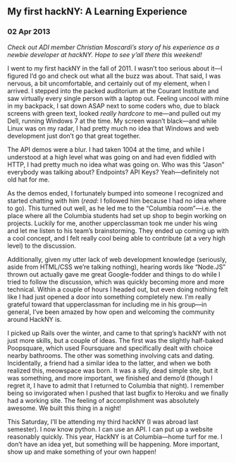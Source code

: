   

## My first hackNY: A Learning Experience

### 02 Apr 2013

_Check out ADI member Christian Moscardi&#8217;s story of his experience as a newbie developer at hackNY. Hope to see y&#8217;all there this weekend!_

I went to my first hackNY in the fall of 2011. I wasn&#8217;t too serious about it&#8212;I figured I&#8217;d go and check out what all the buzz was about. That said, I was nervous, a bit uncomfortable, and certainly out of my element, when I arrived. I stepped into the packed auditorium at the Courant Institute and saw virtually every single person with a laptop out. Feeling uncool with mine in my backpack, I sat down ASAP next to some coders who, due to black screens with green text, looked _really hardcore_ to me&#8212;and pulled out my Dell, running Windows 7 at the time. My screen wasn&#8217;t black&#8212;and while Linux was on my radar, I had pretty much no idea that Windows and web development just don&#8217;t go that great together.

The API demos were a blur. I had taken 1004 at the time, and while I understood at a high level what was going on and had even fiddled with HTTP, I had pretty much no idea what was going on. Who was this &#8220;Jason&#8221; everybody was talking about? Endpoints? API Keys? Yeah&#8212;definitely not old hat for me.

As the demos ended, I fortunately bumped into someone I recognized and started chatting with him (_read_: I followed him because I had no idea where to go). This turned out well, as he led me to the &#8220;Columbia room&#8221;&#8212;i.e. the place where all the Columbia students had set up shop to begin working on projects. Luckily for me, another upperclassman took me under his wing and let me listen to his team&#8217;s brainstorming. They ended up coming up with a cool concept, and I felt really cool being able to contribute (at a very high level) to the discussion.

Additionally, given my utter lack of web development knowledge (seriously, aside from HTML/CSS we&#8217;re talking nothing), hearing words like &#8220;Node.JS&#8221; thrown out actually gave me great Google-fodder and things to do while I tried to follow the discussion, which was quickly becoming more and more technical. Within a couple of hours I headed out, but even doing nothing felt like I had just opened a door into something completely new. I&#8217;m really grateful toward that upperclassman for including me in his group&#8212;in general, I&#8217;ve been amazed by how open and welcoming the community around HackNY is.

I picked up Rails over the winter, and came to that spring&#8217;s hackNY with not just more skills, but a couple of ideas. The first was the slightly half-baked Poopsquare, which used Foursquare and specifically dealt with choice nearby bathrooms. The other was something involving cats and dating. Incidentally, a friend had a similar idea to the latter, and when we both realized this, meowspace was born. It was a silly, dead simple site, but it was something, and more important, we finished and demo&#8217;d (though I regret it, I have to admit that I returned to Columbia that night). I remember being so invigorated when I pushed that last bugfix to Heroku and we finally had a working site. The feeling of accomplishment was absolutely awesome. We built this thing in a night!

This Saturday, I&#8217;ll be attending my third hackNY (I was abroad last semester). I now know python. I can use an API. I can put up a website reasonably quickly. This year, HackNY is at Columbia&#8212;home turf for me. I don&#8217;t have an idea yet, but something will be happening. More important, show up and make something of your own happen!

  
